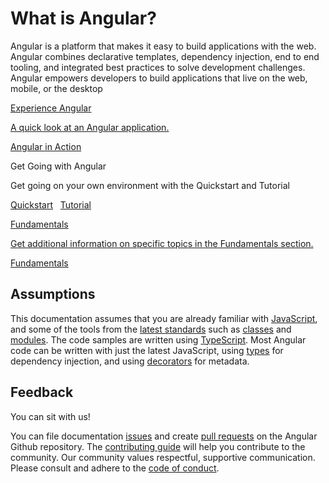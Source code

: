 # What is Angular?

Angular is a platform that makes it easy to build applications with the web. Angular combines declarative templates, dependency injection, end to end tooling, and integrated best practices to solve development challenges. Angular empowers developers to build applications that live on the web, mobile, or the desktop

<div class="card-container clearfix">
  <a href="generated/live-examples/quickstart/eplnkr.html" target="_blank" class="card"
    title="Experience Angular in a live coding environment">
      <section>Experience Angular</section>
      <p>A quick look at an Angular application.</p>
      <p class="card-footer">Angular in Action</p>
  </a>

  <div class="card">
      <section>Get Going with Angular</section>
      <p>Get going on your own environment with the Quickstart and Tutorial</p>
      <p class="card-footer center" >
        <a href="guide/quickstart" title="Angular Quickstart">Quickstart</a> &nbsp;
        <a href="tutorial" title="Angular Tutorial">Tutorial</a>
      </p>
      <!--<p class="card-footer"><a href="guide/quickstart">Quickstart</a></p>
      <p class="card-footer"><a href="guide/tutorial">Tutorial</a></p>-->
  </div>

  <a href="fundamentals" class="card" title="Angular Fundamentals">
      <section>Fundamentals</section>
      <p>Get additional information on specific topics in the Fundamentals section.</p>
      <p class="card-footer">Fundamentals</p>
  </a>
</div>

## Assumptions
This documentation assumes that you are already familiar with
[JavaScript](https://developer.mozilla.org/en-US/docs/Web/JavaScript/A_re-introduction_to_JavaScript "Learn JavaScript"),
and some of the tools from the
[latest standards](https://babeljs.io/learn-es2015/ "Latest JavaScript standards") such as
[classes](https://developer.mozilla.org/en-US/docs/Web/JavaScript/Reference/Classes "ES2015 Classes")
and [modules](https://developer.mozilla.org/en-US/docs/Web/JavaScript/Reference/Statements/import "ES2015 Modules").
The code samples are written using [TypeScript](https://www.typescriptlang.org/ "TypeScript").
Most Angular code can be written with just the latest JavaScript,
using [types](https://www.typescriptlang.org/docs/handbook/classes.html "TypeScript Types") for dependency injection,
and using [decorators](https://www.typescriptlang.org/docs/handbook/decorators.html "Decorators") for metadata.

## Feedback

You can sit with us!

You can file documentation
[issues](https://github.com/angular/angular/issues "Angular Github issues") and create
[pull requests](https://github.com/angular/angular/pulls "Angular Github pull requests")
on the Angular Github repository.
The [contributing guide](https://github.com/angular/angular/blob/master/CONTRIBUTING.md "Contributing guide")
will help you contribute to the community.
Our community values  respectful, supportive communication.
Please consult and adhere to the
[code of conduct](https://github.com/angular/code-of-conduct/blob/master/CODE_OF_CONDUCT.md "contributor code of conduct").
